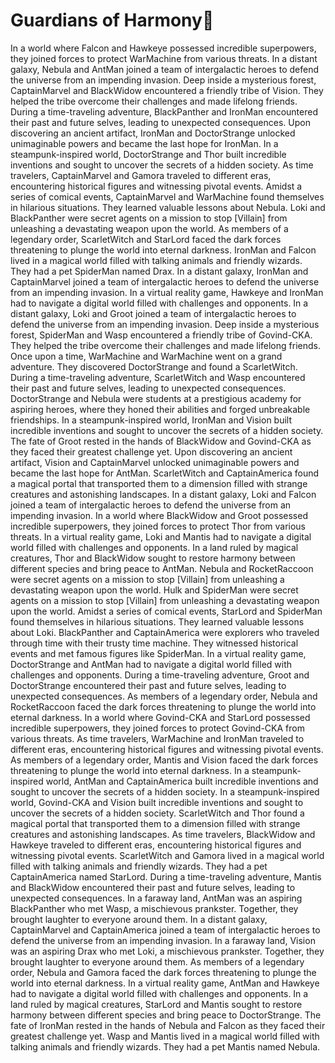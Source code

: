 # Guardians of Harmony:cherry_blossom:

In a world where Falcon and Hawkeye possessed incredible superpowers, they joined forces to protect WarMachine from various threats.
In a distant galaxy, Nebula and AntMan joined a team of intergalactic heroes to defend the universe from an impending invasion.
Deep inside a mysterious forest, CaptainMarvel and BlackWidow encountered a friendly tribe of Vision. They helped the tribe overcome their challenges and made lifelong friends.
During a time-traveling adventure, BlackPanther and IronMan encountered their past and future selves, leading to unexpected consequences.
Upon discovering an ancient artifact, IronMan and DoctorStrange unlocked unimaginable powers and became the last hope for IronMan.
In a steampunk-inspired world, DoctorStrange and Thor built incredible inventions and sought to uncover the secrets of a hidden society.
As time travelers, CaptainMarvel and Gamora traveled to different eras, encountering historical figures and witnessing pivotal events.
Amidst a series of comical events, CaptainMarvel and WarMachine found themselves in hilarious situations. They learned valuable lessons about Nebula.
Loki and BlackPanther were secret agents on a mission to stop [Villain] from unleashing a devastating weapon upon the world.
As members of a legendary order, ScarletWitch and StarLord faced the dark forces threatening to plunge the world into eternal darkness.
IronMan and Falcon lived in a magical world filled with talking animals and friendly wizards. They had a pet SpiderMan named Drax.
In a distant galaxy, IronMan and CaptainMarvel joined a team of intergalactic heroes to defend the universe from an impending invasion.
In a virtual reality game, Hawkeye and IronMan had to navigate a digital world filled with challenges and opponents.
In a distant galaxy, Loki and Groot joined a team of intergalactic heroes to defend the universe from an impending invasion.
Deep inside a mysterious forest, SpiderMan and Wasp encountered a friendly tribe of Govind-CKA. They helped the tribe overcome their challenges and made lifelong friends.
Once upon a time, WarMachine and WarMachine went on a grand adventure. They discovered DoctorStrange and found a ScarletWitch.
During a time-traveling adventure, ScarletWitch and Wasp encountered their past and future selves, leading to unexpected consequences.
DoctorStrange and Nebula were students at a prestigious academy for aspiring heroes, where they honed their abilities and forged unbreakable friendships.
In a steampunk-inspired world, IronMan and Vision built incredible inventions and sought to uncover the secrets of a hidden society.
The fate of Groot rested in the hands of BlackWidow and Govind-CKA as they faced their greatest challenge yet.
Upon discovering an ancient artifact, Vision and CaptainMarvel unlocked unimaginable powers and became the last hope for AntMan.
ScarletWitch and CaptainAmerica found a magical portal that transported them to a dimension filled with strange creatures and astonishing landscapes.
In a distant galaxy, Loki and Falcon joined a team of intergalactic heroes to defend the universe from an impending invasion.
In a world where BlackWidow and Groot possessed incredible superpowers, they joined forces to protect Thor from various threats.
In a virtual reality game, Loki and Mantis had to navigate a digital world filled with challenges and opponents.
In a land ruled by magical creatures, Thor and BlackWidow sought to restore harmony between different species and bring peace to AntMan.
Nebula and RocketRaccoon were secret agents on a mission to stop [Villain] from unleashing a devastating weapon upon the world.
Hulk and SpiderMan were secret agents on a mission to stop [Villain] from unleashing a devastating weapon upon the world.
Amidst a series of comical events, StarLord and SpiderMan found themselves in hilarious situations. They learned valuable lessons about Loki.
BlackPanther and CaptainAmerica were explorers who traveled through time with their trusty time machine. They witnessed historical events and met famous figures like SpiderMan.
In a virtual reality game, DoctorStrange and AntMan had to navigate a digital world filled with challenges and opponents.
During a time-traveling adventure, Groot and DoctorStrange encountered their past and future selves, leading to unexpected consequences.
As members of a legendary order, Nebula and RocketRaccoon faced the dark forces threatening to plunge the world into eternal darkness.
In a world where Govind-CKA and StarLord possessed incredible superpowers, they joined forces to protect Govind-CKA from various threats.
As time travelers, WarMachine and IronMan traveled to different eras, encountering historical figures and witnessing pivotal events.
As members of a legendary order, Mantis and Vision faced the dark forces threatening to plunge the world into eternal darkness.
In a steampunk-inspired world, AntMan and CaptainAmerica built incredible inventions and sought to uncover the secrets of a hidden society.
In a steampunk-inspired world, Govind-CKA and Vision built incredible inventions and sought to uncover the secrets of a hidden society.
ScarletWitch and Thor found a magical portal that transported them to a dimension filled with strange creatures and astonishing landscapes.
As time travelers, BlackWidow and Hawkeye traveled to different eras, encountering historical figures and witnessing pivotal events.
ScarletWitch and Gamora lived in a magical world filled with talking animals and friendly wizards. They had a pet CaptainAmerica named StarLord.
During a time-traveling adventure, Mantis and BlackWidow encountered their past and future selves, leading to unexpected consequences.
In a faraway land, AntMan was an aspiring BlackPanther who met Wasp, a mischievous prankster. Together, they brought laughter to everyone around them.
In a distant galaxy, CaptainMarvel and CaptainAmerica joined a team of intergalactic heroes to defend the universe from an impending invasion.
In a faraway land, Vision was an aspiring Drax who met Loki, a mischievous prankster. Together, they brought laughter to everyone around them.
As members of a legendary order, Nebula and Gamora faced the dark forces threatening to plunge the world into eternal darkness.
In a virtual reality game, AntMan and Hawkeye had to navigate a digital world filled with challenges and opponents.
In a land ruled by magical creatures, StarLord and Mantis sought to restore harmony between different species and bring peace to DoctorStrange.
The fate of IronMan rested in the hands of Nebula and Falcon as they faced their greatest challenge yet.
Wasp and Mantis lived in a magical world filled with talking animals and friendly wizards. They had a pet Mantis named Nebula.